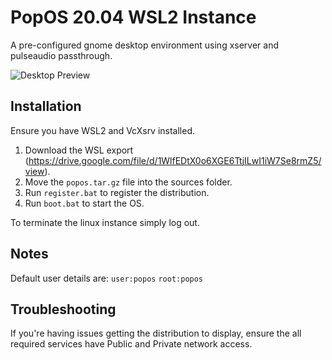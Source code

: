 # PopOS 20.04 WSL2 Instance

A pre-configured gnome desktop environment using xserver and pulseaudio passthrough.

![Desktop Preview](images/preview.jpg)

## Installation

Ensure you have WSL2 and VcXsrv installed.

1. Download the WSL export (https://drive.google.com/file/d/1WlfEDtX0o6XGE6TtjILwI1iW7Se8rmZ5/view).
2. Move the `popos.tar.gz` file into the sources folder.
3. Run `register.bat` to register the distribution.
4. Run `boot.bat` to start the OS.

To terminate the linux instance simply log out.

## Notes

Default user details are: `user:popos` `root:popos`

## Troubleshooting

If you're having issues getting the distribution to display, ensure the all required services have Public and Private network access.

